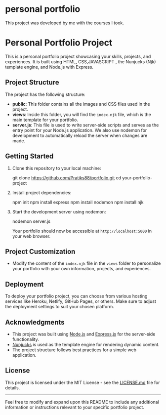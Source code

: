 # personal portfolio

This project was developed by me with the courses I took.


# Personal Portfolio Project
This is a personal portfolio project showcasing your skills, projects, and experiences. It is built using HTML, CSS,JAVASCRIPT , the Nunjucks (Njk) template engine, and Node.js with Express.

## Project Structure

The project has the following structure:

- **public**: This folder contains all the images and CSS files used in the project.
- **views**: Inside this folder, you will find the `index.njk` file, which is the main template for your portfolio.
- **server.js**: This file is used to write server-side scripts and serves as the entry point for your Node.js application. We also use nodemon for development to automatically reload the server when changes are made.

## Getting Started

1. Clone this repository to your local machine:

   git clone https://github.com/Pratiks88/portfolio.git
   cd your-portfolio-project


2. Install project dependencies:

   npm init
   npm install express 
   npm install nodemon 
   npm install njk

3. Start the development server using nodemon:

   
   nodemon server.js


   Your portfolio should now be accessible at `http://localhost:5000` in your web browser.

## Project Customization

- Modify the content of the `index.njk` file in the `views` folder to personalize your portfolio with your own information, projects, and experiences.

## Deployment

To deploy your portfolio project, you can choose from various hosting services like Heroku, Netlify, GitHub Pages, or others. Make sure to adjust the deployment settings to suit your chosen platform.

## Acknowledgments

- This project was built using [Node.js](https://nodejs.org/) and [Express.js](https://expressjs.com/) for the server-side functionality.
- [Nunjucks](https://mozilla.github.io/nunjucks/) is used as the template engine for rendering dynamic content.
- The project structure follows best practices for a simple web application.

## License

This project is licensed under the MIT License - see the [LICENSE.md](LICENSE.md) file for details.

---

Feel free to modify and expand upon this README to include any additional information or instructions relevant to your specific portfolio project.
